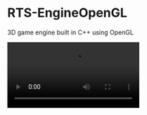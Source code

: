 # RTS-EngineOpenGL
3D game engine built in C++ using OpenGL

![demo](https://i.imgur.com/CyBqNeh.mp4)
